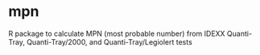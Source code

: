 # mpn
R package to calculate MPN (most probable number) from IDEXX Quanti-Tray, Quanti-Tray/2000, and Quanti-Tray/Legiolert tests
